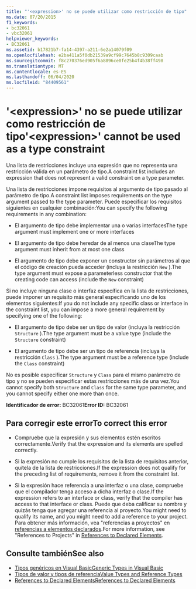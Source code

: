 ```yaml
---
title: "'<expression>' no se puede utilizar como restricción de tipo"
ms.date: 07/20/2015
f1_keywords:
- bc32061
- vbc32061
helpviewer_keywords:
- BC32061
ms.assetid: b17821b7-fa14-4397-a211-6e2a14079f09
ms.openlocfilehash: e2ba411a5f0db21539a9cf99c7645b8c9309caab
ms.sourcegitcommit: f8c270376ed905f6a8896ce0fe25b4f4b38ff498
ms.translationtype: MT
ms.contentlocale: es-ES
ms.lasthandoff: 06/04/2020
ms.locfileid: "84409561"
---
```

# <a name="expression-cannot-be-used-as-a-type-constraint"></a><span data-ttu-id="47e0c-102">'\<expression>' no se puede utilizar como restricción de tipo</span><span class="sxs-lookup"><span data-stu-id="47e0c-102">'\<expression>' cannot be used as a type constraint</span></span>
<span data-ttu-id="47e0c-103">Una lista de restricciones incluye una expresión que no representa una restricción válida en un parámetro de tipo.</span><span class="sxs-lookup"><span data-stu-id="47e0c-103">A constraint list includes an expression that does not represent a valid constraint on a type parameter.</span></span>  
  
 <span data-ttu-id="47e0c-104">Una lista de restricciones impone requisitos al argumento de tipo pasado al parámetro de tipo.</span><span class="sxs-lookup"><span data-stu-id="47e0c-104">A constraint list imposes requirements on the type argument passed to the type parameter.</span></span> <span data-ttu-id="47e0c-105">Puede especificar los requisitos siguientes en cualquier combinación:</span><span class="sxs-lookup"><span data-stu-id="47e0c-105">You can specify the following requirements in any combination:</span></span>  
  
- <span data-ttu-id="47e0c-106">El argumento de tipo debe implementar una o varias interfaces</span><span class="sxs-lookup"><span data-stu-id="47e0c-106">The type argument must implement one or more interfaces</span></span>  
  
- <span data-ttu-id="47e0c-107">El argumento de tipo debe heredar de al menos una clase</span><span class="sxs-lookup"><span data-stu-id="47e0c-107">The type argument must inherit from at most one class</span></span>  
  
- <span data-ttu-id="47e0c-108">El argumento de tipo debe exponer un constructor sin parámetros al que el código de creación pueda acceder (incluya la restricción `New` ).</span><span class="sxs-lookup"><span data-stu-id="47e0c-108">The type argument must expose a parameterless constructor that the creating code can access (include the `New` constraint)</span></span>  
  
 <span data-ttu-id="47e0c-109">Si no incluye ninguna clase o interfaz específica en la lista de restricciones, puede imponer un requisito más general especificando uno de los elementos siguientes:</span><span class="sxs-lookup"><span data-stu-id="47e0c-109">If you do not include any specific class or interface in the constraint list, you can impose a more general requirement by specifying one of the following:</span></span>  
  
- <span data-ttu-id="47e0c-110">El argumento de tipo debe ser un tipo de valor (incluya la restricción `Structure` ).</span><span class="sxs-lookup"><span data-stu-id="47e0c-110">The type argument must be a value type (include the `Structure` constraint)</span></span>  
  
- <span data-ttu-id="47e0c-111">El argumento de tipo debe ser un tipo de referencia (incluya la restricción `Class` ).</span><span class="sxs-lookup"><span data-stu-id="47e0c-111">The type argument must be a reference type (include the `Class` constraint)</span></span>  
  
 <span data-ttu-id="47e0c-112">No es posible especificar `Structure` y `Class` para el mismo parámetro de tipo y no se pueden especificar estas restricciones más de una vez.</span><span class="sxs-lookup"><span data-stu-id="47e0c-112">You cannot specify both `Structure` and `Class` for the same type parameter, and you cannot specify either one more than once.</span></span>  
  
 <span data-ttu-id="47e0c-113">**Identificador de error:** BC32061</span><span class="sxs-lookup"><span data-stu-id="47e0c-113">**Error ID:** BC32061</span></span>  
  
## <a name="to-correct-this-error"></a><span data-ttu-id="47e0c-114">Para corregir este error</span><span class="sxs-lookup"><span data-stu-id="47e0c-114">To correct this error</span></span>  
  
- <span data-ttu-id="47e0c-115">Compruebe que la expresión y sus elementos estén escritos correctamente.</span><span class="sxs-lookup"><span data-stu-id="47e0c-115">Verify that the expression and its elements are spelled correctly.</span></span>  
  
- <span data-ttu-id="47e0c-116">Si la expresión no cumple los requisitos de la lista de requisitos anterior, quítela de la lista de restricciones.</span><span class="sxs-lookup"><span data-stu-id="47e0c-116">If the expression does not qualify for the preceding list of requirements, remove it from the constraint list.</span></span>  
  
- <span data-ttu-id="47e0c-117">Si la expresión hace referencia a una interfaz o una clase, compruebe que el compilador tenga acceso a dicha interfaz o clase.</span><span class="sxs-lookup"><span data-stu-id="47e0c-117">If the expression refers to an interface or class, verify that the compiler has access to that interface or class.</span></span> <span data-ttu-id="47e0c-118">Puede que deba calificar su nombre y quizás tenga que agregar una referencia al proyecto.</span><span class="sxs-lookup"><span data-stu-id="47e0c-118">You might need to qualify its name, and you might need to add a reference to your project.</span></span> <span data-ttu-id="47e0c-119">Para obtener más información, vea "referencias a proyectos" en [referencias a elementos declarados](../../programming-guide/language-features/declared-elements/references-to-declared-elements.md).</span><span class="sxs-lookup"><span data-stu-id="47e0c-119">For more information, see "References to Projects" in [References to Declared Elements](../../programming-guide/language-features/declared-elements/references-to-declared-elements.md).</span></span>  
  
## <a name="see-also"></a><span data-ttu-id="47e0c-120">Consulte también</span><span class="sxs-lookup"><span data-stu-id="47e0c-120">See also</span></span>

- [<span data-ttu-id="47e0c-121">Tipos genéricos en Visual Basic</span><span class="sxs-lookup"><span data-stu-id="47e0c-121">Generic Types in Visual Basic</span></span>](../../programming-guide/language-features/data-types/generic-types.md)
- [<span data-ttu-id="47e0c-122">Tipos de valor y tipos de referencia</span><span class="sxs-lookup"><span data-stu-id="47e0c-122">Value Types and Reference Types</span></span>](../../programming-guide/language-features/data-types/value-types-and-reference-types.md)
- [<span data-ttu-id="47e0c-123">References to Declared Elements</span><span class="sxs-lookup"><span data-stu-id="47e0c-123">References to Declared Elements</span></span>](../../programming-guide/language-features/declared-elements/references-to-declared-elements.md)
